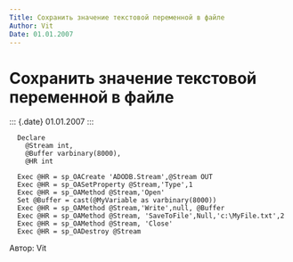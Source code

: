 ```yaml
---
Title: Сохранить значение текстовой переменной в файле
Author: Vit
Date: 01.01.2007
---
```



Сохранить значение текстовой переменной в файле
===============================================

::: {.date}
01.01.2007
:::

      Declare 
        @Stream int, 
        @Buffer varbinary(8000), 
        @HR int
     
      Exec @HR = sp_OACreate 'ADODB.Stream',@Stream OUT 
      Exec @HR = sp_OASetProperty @Stream,'Type',1
      Exec @HR = sp_OAMethod @Stream,'Open'
      Set @Buffer = cast(@MyVariable as varbinary(8000))
      Exec @HR = sp_OAMethod @Stream,'Write',null, @Buffer
      Exec @HR = sp_OAMethod @Stream, 'SaveToFile',Null,'c:\MyFile.txt',2
      Exec @HR = sp_OAMethod @Stream, 'Close'
      Exec @HR = sp_OADestroy @Stream

Автор: Vit
